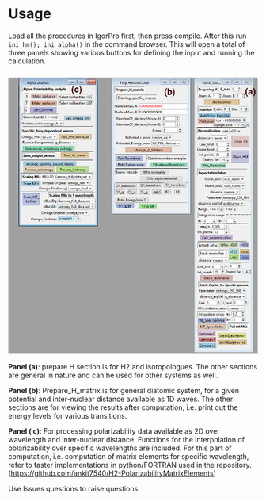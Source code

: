 # Usage

Load all the procedures in IgorPro first, then press compile. After this run `ini_hm(); ini_alpha()` in the command browser. This will open a total of three panels showing various buttons for defining the input and running the calculation.

![panels](./../img/panels.png)

**Panel (a)**: prepare H section is for H2 and isotopologues.
The other sections are general in nature and can be used for other systems as well.

**Panel (b)**: Prepare_H_matrix is for general diatomic system, for a given potential and inter-nuclear distance available as 1D waves.
The other sections are for viewing the results after computation, i.e. print out the energy levels for various transitions.

**Panel ( c)**: For processing polarizability data available as 2D over wavelength and inter-nuclear distance. Functions for the interpolation of polarizability over specific wavelengths are included. For this part of computation, i.e. computation of matrix elements for specific wavelength, refer to faster implementations in python/FORTRAN used in the repository. (https://github.com/ankit7540/H2-PolarizabilityMatrixElements)

Use Issues questions to raise questions.
